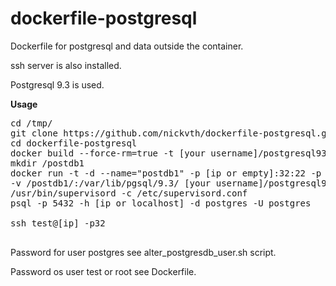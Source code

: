 dockerfile-postgresql
=====================

Dockerfile for postgresql and data outside the container.

ssh server is also installed.

Postgresql 9.3 is used.

<b>Usage</b>

<pre>
cd /tmp/
git clone https://github.com/nickvth/dockerfile-postgresql.git 
cd dockerfile-postgresql
docker build --force-rm=true -t [your username]/postgresql93 .
mkdir /postdb1
docker run -t -d --name="postdb1" -p [ip or empty]:32:22 -p [ip or empty]:5432:5432 \ 
-v /postdb1/:/var/lib/pgsql/9.3/ [your username]/postgresql93 \
/usr/bin/supervisord -c /etc/supervisord.conf
psql -p 5432 -h [ip or localhost] -d postgres -U postgres

ssh test@[ip] -p32 

</pre>

Password for user postgres see alter_postgresdb_user.sh script.

Password os user test or root see Dockerfile.
